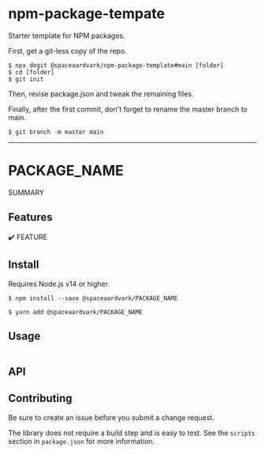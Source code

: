 # npm-package-tempate

Starter template for NPM packages.

First, get a git-less copy of the repo.

```shell
$ npx degit @spaceaardvark/npm-package-template#main [folder]
$ cd [folder]
$ git init
```

Then, revise package.json and tweak the remaining files.

Finally, after the first commit, don't forget to rename the master branch to main.

```shell
$ git branch -m master main
```

---

# PACKAGE_NAME

SUMMARY

## Features

:heavy_check_mark: FEATURE

## Install

Requires Node.js v14 or higher.

```shell
$ npm install --save @spaceaardvark/PACKAGE_NAME
```

```shell
$ yarn add @spaceaardvark/PACKAGE_NAME
```

## Usage

```javascript
```

## API

## Contributing

Be sure to create an issue before you submit a change request.

The library does not require a build step and is easy to test. See the `scripts` 
section in `package.json` for more information.
